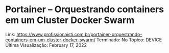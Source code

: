 # Portainer – Orquestrando containers em um Cluster Docker Swarm

Link: https://www.profissionaisti.com.br/portainer-orquestrando-containers-em-um-cluster-docker-swarm/
Terminado: No
Tópico: DEVICE
Última Visualização: February 17, 2022